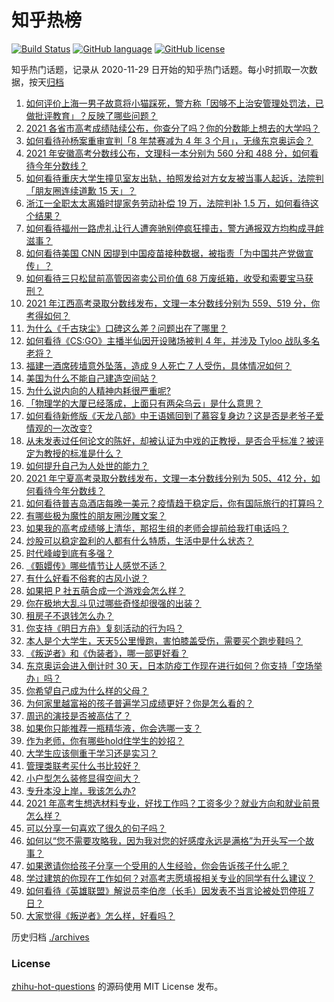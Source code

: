# 知乎热榜
[![Build Status](https://github.com/ToWeLong/zhihu-hot-questions/workflows/CI/badge.svg)](https://github.com/ToWeLong/zhihu-hot-questions/actions)
[![GitHub language](https://img.shields.io/badge/language-golang-orange.svg)](https://golang.org/)
[![GitHub license](https://img.shields.io/github/license/ToWeLong/zhihu-hot-questions)](https://github.com/ToWeLong/zhihu-hot-questions/blob/main/LICENSE)

知乎热门话题，记录从 2020-11-29 日开始的知乎热门话题。每小时抓取一次数据，按天[归档](./archives)

<!-- BEGIN -->

1. [如何评价上海一男子故意将小猫踩死，警方称「因够不上治安管理处罚法，已做批评教育」？反映了哪些问题？](https://www.zhihu.com/question/466304670)
1. [2021 各省市高考成绩陆续公布，你查分了吗？你的分数能上想去的大学吗？](https://www.zhihu.com/question/466693006)
1. [如何看待孙杨案重审宣判「8 年禁赛减为 4 年 3 个月」，无缘东京奥运会？](https://www.zhihu.com/question/466646307)
1. [2021 年安徽高考分数线公布，文理科一本分别为 560 分和 488 分，如何看待今年分数线？](https://www.zhihu.com/question/466691992)
1. [如何看待重庆大学生撞见室友出轨，拍照发给对方女友被当事人起诉，法院判「朋友圈连续道歉 15 天」？](https://www.zhihu.com/question/466513016)
1. [浙江一全职太太离婚时提家务劳动补偿 19 万，法院判补 1.5 万，如何看待这个结果？](https://www.zhihu.com/question/466573615)
1. [如何看待福州一路虎礼让行人遭奔驰别停疯狂撞击，警方通报双方均构成寻衅滋事？](https://www.zhihu.com/question/466514894)
1. [如何看待美国 CNN 因提到中国疫苗接种数据，被指责「为中国共产党做宣传」？](https://www.zhihu.com/question/466607392)
1. [如何看待三只松鼠前高管因盗卖公司价值 68 万废纸箱，收受和索要宝马获刑？](https://www.zhihu.com/question/466571103)
1. [2021 年江西高考录取分数线发布，文理一本分数线分别为 559、519  分，你考得如何？](https://www.zhihu.com/question/466717146)
1. [为什么《千古玦尘》口碑这么差？问题出在了哪里？](https://www.zhihu.com/question/465662668)
1. [如何看待《CS:GO》主播半仙因开设赌场被判 4 年，并涉及 Tyloo 战队多名老将？](https://www.zhihu.com/question/465799818)
1. [福建一酒席砖墙意外坠落，造成 9 人死亡 7 人受伤，具体情况如何？](https://www.zhihu.com/question/466563285)
1. [美国为什么不能自己建造空间站？](https://www.zhihu.com/question/466163410)
1. [为什么说内向的人精神内耗很严重呢?](https://www.zhihu.com/question/438833344)
1. [「物理学的大厦已经落成，上面只有两朵乌云」是什么意思？](https://www.zhihu.com/question/319790208)
1. [如何看待新修版《天龙八部》中王语嫣回到了慕容复身边？这是否是老爷子爱情观的一次改变?](https://www.zhihu.com/question/466375037)
1. [从未发表过任何论文的陈好，却被认证为中戏的正教授，是否合乎标准？被评定为教授的标准是什么？](https://www.zhihu.com/question/466544935)
1. [如何提升自己为人处世的能力？](https://www.zhihu.com/question/326690607)
1. [2021 年宁夏高考录取分数线发布，文理一本分数线分别为 505、412 分，如何看待今年分数线？](https://www.zhihu.com/question/466726376)
1. [如何看待普吉岛酒店每晚一美元？疫情趋于稳定后，你有国际旅行的打算吗？](https://www.zhihu.com/question/465347798)
1. [有哪些极为魔性的朋友圈沙雕文案？](https://www.zhihu.com/question/466140225)
1. [如果我的高考成绩够上清华，那招生组的老师会提前给我打电话吗？](https://www.zhihu.com/question/454386015)
1. [炒股可以稳定盈利的人都有什么特质，生活中是什么状态？](https://www.zhihu.com/question/463973365)
1. [时代峰峻到底有多强？](https://www.zhihu.com/question/459886563)
1. [《甄嬛传》哪些情节让人感觉不适？](https://www.zhihu.com/question/455421812)
1. [有什么好看不俗套的古风小说？](https://www.zhihu.com/question/320902253)
1. [如果把 P 社五萌合成一个游戏会怎么样？](https://www.zhihu.com/question/461518517)
1. [你在极地大乱斗见过哪些奇怪却很强的出装？](https://www.zhihu.com/question/405383931)
1. [租房子不退钱怎么办？](https://www.zhihu.com/question/437672773)
1. [你支持《明日方舟》复刻活动的行为吗？](https://www.zhihu.com/question/465896370)
1. [本人是个大学生，天天5公里慢跑，害怕膝盖受伤，需要买个跑步鞋吗？](https://www.zhihu.com/question/463950741)
1. [《叛逆者》和《伪装者》，哪一部更好看？](https://www.zhihu.com/question/464428826)
1. [东京奥运会进入倒计时 30 天，日本防疫工作现在进行如何？你支持「空场举办」吗？](https://www.zhihu.com/question/466695575)
1. [你希望自己成为什么样的父母？](https://www.zhihu.com/question/393896515)
1. [为何家里越富裕的孩子普遍学习成绩更好？你是怎么看的？](https://www.zhihu.com/question/450056291)
1. [周迅的演技是否被高估了？](https://www.zhihu.com/question/296224065)
1. [如果你只能推荐一瓶精华液，你会选哪一支？](https://www.zhihu.com/question/37362129)
1. [作为老师，你有哪些hold住学生的妙招？](https://www.zhihu.com/question/364314856)
1. [大学生应该侧重于学习还是实习？](https://www.zhihu.com/question/381505409)
1. [管理类联考买什么书比较好？](https://www.zhihu.com/question/372317129)
1. [小户型怎么装修显得空间大？](https://www.zhihu.com/question/451689301)
1. [专升本没上岸，我该怎么办?](https://www.zhihu.com/question/411402283)
1. [2021 年高考生想选材料专业，好找工作吗？工资多少？就业方向和就业前景怎么样？](https://www.zhihu.com/question/459989319)
1. [可以分享一句喜欢了很久的句子吗？](https://www.zhihu.com/question/461392537)
1. [如何以“您不需要攻略我，因为我对您的好感度永远是满格”为开头写一个故事？](https://www.zhihu.com/question/460812900)
1. [如果邀请你给孩子分享一个受用的人生经验，你会告诉孩子什么呢？](https://www.zhihu.com/question/460954466)
1. [学过建筑的你现在工作如何？对高考志愿填报相关专业的同学有什么建议？](https://www.zhihu.com/question/47457508)
1. [如何看待《英雄联盟》解说员李伯彦（长毛）因发表不当言论被处罚停班 7 日？](https://www.zhihu.com/question/466514186)
1. [大家觉得《叛逆者》怎么样，好看吗？](https://www.zhihu.com/question/463850235)

<!-- END -->

历史归档 [./archives](./archives)


### License
[zhihu-hot-questions](https://github.com/towelong/zhihu-hot-questions) 的源码使用 MIT License 发布。